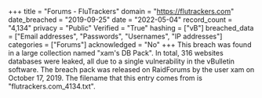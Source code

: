 +++
title = "Forums - FluTrackers"
domain = "https://flutrackers.com"
date_breached = "2019-09-25"
date = "2022-05-04"
record_count = "4,134"
privacy = "Public"
Verified = "True"
hashing = ["vB"]
breached_data = ["Email addresses", "Passwords", "Usernames", "IP addresses"]
categories = ["Forums"]
acknowledged = "No"
+++
This breach was found in a large collection named "xam's DB Pack". In total, 316 websites databases were leaked, all due to a single vulnerability in the vBulletin software. The breach pack was released on RaidForums by the user xam on October 17, 2019. The filename that this entry comes from is "flutrackers.com_4134.txt".
